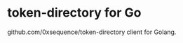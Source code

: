 token-directory for Go
======================

github.com/0xsequence/token-directory client for Golang.

